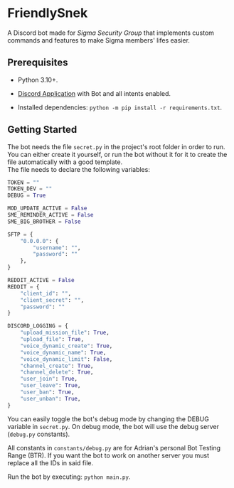 # FriendlySnek

A Discord bot made for *Sigma Security Group* that implements custom commands and features to make Sigma members' lifes easier.

## Prerequisites

* Python 3.10+.

* [Discord Application](https://discord.com/developers/applications) with Bot and all intents enabled.

* Installed dependencies: `python -m pip install -r requirements.txt`.

## Getting Started

The bot needs the file `secret.py` in the project's root folder in order to run. You can either create it yourself, or run the bot without it for it to create the file automatically with a good template. \
The file needs to declare the following variables:

```py
TOKEN = ""
TOKEN_DEV = ""
DEBUG = True

MOD_UPDATE_ACTIVE = False
SME_REMINDER_ACTIVE = False
SME_BIG_BROTHER = False

SFTP = {
    "0.0.0.0": {
        "username": "",
        "password": ""
    },
}

REDDIT_ACTIVE = False
REDDIT = {
    "client_id": "",
    "client_secret": "",
    "password": ""
}

DISCORD_LOGGING = {
    "upload_mission_file": True,
    "upload_file": True,
    "voice_dynamic_create": True,
    "voice_dynamic_name": True,
    "voice_dynamic_limit": False,
    "channel_create": True,
    "channel_delete": True,
    "user_join": True,
    "user_leave": True,
    "user_ban": True,
    "user_unban": True,
}
```

You can easily toggle the bot's debug mode by changing the DEBUG variable in `secret.py`. On debug mode, the bot will use the debug server (`debug.py` constants).

All constants in `constants/debug.py` are for Adrian's personal Bot Testing Range (BTR). If you want the bot to work on another server you must replace all the IDs in said file.

Run the bot by executing: `python main.py`.
